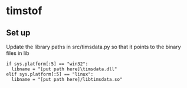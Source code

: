 # timstof
## Set up
Update the library paths in src/timsdata.py so that it points to the binary files in lib

    if sys.platform[:5] == "win32":
      libname = "[put path here]\timsdata.dll"
    elif sys.platform[:5] == "linux":
      libname = "[put path here]/libtimsdata.so"

